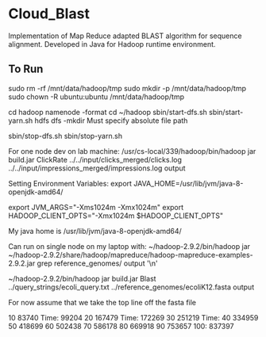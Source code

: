 # Cloud_Blast

Implementation of Map Reduce adapted BLAST algorithm for sequence alignment.  Developed in Java for Hadoop runtime environment.

## To Run
sudo rm -rf /mnt/data/hadoop/tmp
sudo mkdir -p /mnt/data/hadoop/tmp
sudo chown -R ubuntu:ubuntu /mnt/data/hadoop/tmp

cd 
hadoop namenode -format
cd ~/hadoop
sbin/start-dfs.sh
sbin/start-yarn.sh
hdfs dfs -mkdir Must specify absolute file path


sbin/stop-dfs.sh
sbin/stop-yarn.sh

For one node dev on lab machine:
/usr/cs-local/339/hadoop/bin/hadoop jar build.jar ClickRate ../../input/clicks_merged/clicks.log ../../input/impressions_merged/impressions.log output

Setting Environment Variables:
export JAVA_HOME=/usr/lib/jvm/java-8-openjdk-amd64/

export JVM_ARGS="-Xms1024m -Xmx1024m"
export HADOOP_CLIENT_OPTS="-Xmx1024m $HADOOP_CLIENT_OPTS"

My java home is /usr/lib/jvm/java-8-openjdk-amd64/

Can run on single node on my laptop with:
~/hadoop-2.9.2/bin/hadoop jar ~/hadoop-2.9.2/share/hadoop/mapreduce/hadoop-mapreduce-examples-2.9.2.jar grep reference_genomes/ output '\n'

~/hadoop-2.9.2/bin/hadoop jar build.jar Blast ../query_strings/ecoli_query.txt ../reference_genomes/ecoliK12.fasta output

For now assume that we take the top line off the fasta file


10 83740 Time: 99204
20 167479 Time: 172269
30 251219 Time: 
40 334959
50 418699
60 502438
70 586178
80 669918
90 753657
100: 837397